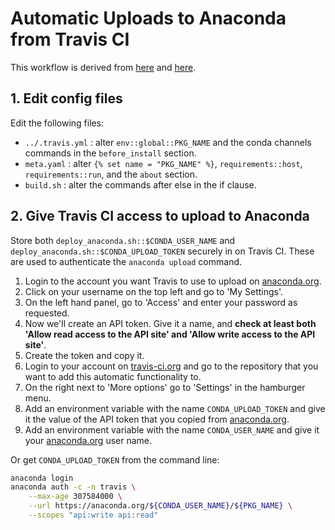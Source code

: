 # Automatic Uploads to Anaconda from Travis CI

This workflow is derived from [here](https://gist.github.com/zshaheen/fe76d1507839ed6fbfbccef6b9c13ed9) and [here](https://gist.github.com/yoavram/05a3c04ddcf317a517d5).

## 1. Edit config files

Edit the following files:
* `../.travis.yml` : alter `env::global::PKG_NAME` and the conda channels commands in the `before_install` section.
* `meta.yaml` : alter `{% set name = "PKG_NAME" %}`, `requirements::host`, `requirements::run`, and the `about` section.
* `build.sh` : alter the commands after else in the if clause.

## 2. Give Travis CI access to upload to Anaconda

Store both `deploy_anaconda.sh::$CONDA_USER_NAME` and `deploy_anaconda.sh::$CONDA_UPLOAD_TOKEN` securely in on Travis CI. These are used to authenticate the `anaconda upload` command.

1. Login to the account you want Travis to use to upload on [anaconda.org](https://anaconda.org).
2. Click on your username on the top left and go to 'My Settings'.
3. On the left hand panel, go to 'Access' and enter your password as requested.
4. Now we'll create an API token. Give it a name, and **check at least both 'Allow read access to the API site' and 'Allow write access to the API site'**.
5. Create the token and copy it.
6. Login to your account on [travis-ci.org](https://travis-ci.org) and go to the repository that you want to add this automatic functionality to.
7. On the right next to 'More options' go to 'Settings' in the hamburger menu.
8. Add an environment variable with the name `CONDA_UPLOAD_TOKEN` and give it the value of the API token that you copied from [anaconda.org](https://anaconda.org).
9. Add an environment variable with the name `CONDA_USER_NAME` and give it your [anaconda.org](https://anaconda.org) user name.

Or get `CONDA_UPLOAD_TOKEN` from the command line:

```bash
anaconda login
anaconda auth -c -n travis \
    --max-age 307584000 \
    --url https://anaconda.org/${CONDA_USER_NAME}/${PKG_NAME} \
    --scopes "api:write api:read"
```
